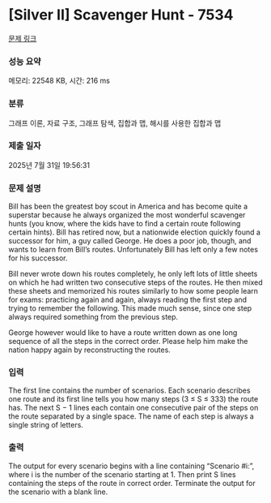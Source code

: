 # [Silver II] Scavenger Hunt - 7534 

[문제 링크](https://www.acmicpc.net/problem/7534) 

### 성능 요약

메모리: 22548 KB, 시간: 216 ms

### 분류

그래프 이론, 자료 구조, 그래프 탐색, 집합과 맵, 해시를 사용한 집합과 맵

### 제출 일자

2025년 7월 31일 19:56:31

### 문제 설명

<p>Bill has been the greatest boy scout in America and has become quite a superstar because he always organized the most wonderful scavenger hunts (you know, where the kids have to find a certain route following certain hints). Bill has retired now, but a nationwide election quickly found a successor for him, a guy called George. He does a poor job, though, and wants to learn from Bill’s routes. Unfortunately Bill has left only a few notes for his successor.</p>

<p>Bill never wrote down his routes completely, he only left lots of little sheets on which he had written two consecutive steps of the routes. He then mixed these sheets and memorized his routes similarly to how some people learn for exams: practicing again and again, always reading the first step and trying to remember the following. This made much sense, since one step always required something from the previous step.</p>

<p>George however would like to have a route written down as one long sequence of all the steps in the correct order. Please help him make the nation happy again by reconstructing the routes.</p>

### 입력 

 <p>The first line contains the number of scenarios. Each scenario describes one route and its first line tells you how many steps (3 ≤ S ≤ 333) the route has. The next S − 1 lines each contain one consecutive pair of the steps on the route separated by a single space. The name of each step is always a single string of letters.</p>

### 출력 

 <p>The output for every scenario begins with a line containing “Scenario #i:”, where i is the number of the scenario starting at 1. Then print S lines containing the steps of the route in correct order. Terminate the output for the scenario with a blank line.</p>

